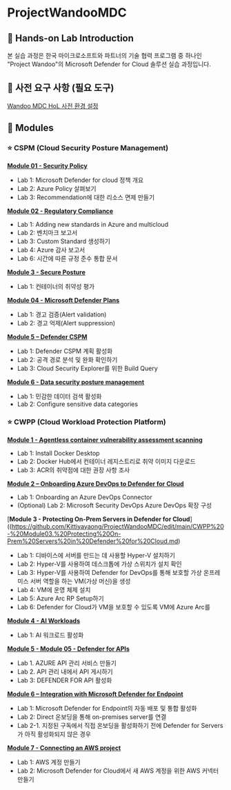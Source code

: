 # ProjectWandooMDC

## :loudspeaker: Hands-on Lab Introduction
본 실습 과정은 한국 마이크로소프트와 파트너의 기술 협력 프로그램 중 하나인 "Project Wandoo"의 Microsoft Defender for Cloud 솔루션 실습 과정입니다. 

## :thinking: 사전 요구 사항 (필요 도구)
[Wandoo MDC HoL 사전 환경 설정](https://github.com/Kittiyayaong/ProjectWandooMDC/blob/main/Wandoo%20MDC%20HoL%20%EC%82%AC%EC%A0%84%20%ED%99%98%EA%B2%BD%20%EC%84%A4%EC%A0%95.md)

## :test_tube: Modules

### ⭐ CSPM (Cloud Security Posture Management)

[**Module 01 - Security Policy**](https://github.com/Kittiyayaong/ProjectWandooMDC/blob/main/CSPM%20-%20Module01.%20Security%20Policy.md)
  * Lab 1: Microsoft Defender for cloud 정책 개요
  * Lab 2: Azure Policy 살펴보기
  * Lab 3: Recommendation에 대한 리소스 면제 만들기

[**Module 02 - Regulatory Compliance**](https://github.com/Kittiyayaong/ProjectWandooMDC/blob/main/CSPM%20-%20Module02.%20Regulatory%20Compliance.md)
  * Lab 1: Adding new standards in Azure and multicloud
  * Lab 2: 벤치마크 보고서
  * Lab 3: Custom Standard 생성하기
  * Lab 4: Azure 감사 보고서
  * Lab 6: 시간에 따른 규정 준수 통합 문서

[**Module 3 - Secure Posture**](https://github.com/Kittiyayaong/ProjectWandooMDC/blob/main/CSPM%20-%20Module03.%20Secure%20Posture.md)
  * Lab 1: 컨테이너의 취약성 평가

[**Module 04 - Microsoft Defender Plans**](https://github.com/Kittiyayaong/ProjectWandooMDC/blob/main/CSPM%20-%20Module04.%20Microsoft%20Defender%20Plans.md)
  * Lab 1: 경고 검증(Alert validation)
  * Lab 2: 경고 억제(Alert suppression)

[**Module 5 – Defender CSPM**](https://github.com/Kittiyayaong/ProjectWandooMDC/blob/main/CSPM%20-%20Module05.%20Defender%20CSPM.md)
  * Lab 1: Defender CSPM 계획 활성화
  * Lab 2: 공격 경로 분석 및 완화 확인하기
  * Lab 3: Cloud Security Explorer를 위한 Build Query

[**Module 6 - Data security posture management**](https://github.com/Kittiyayaong/ProjectWandooMDC/blob/main/CSPM%20-%20Module06.%20Data%20security%20posture%20management.md)
  * Lab 1: 민감한 데이터 검색 활성화
  * Lab 2: Configure sensitive data categories

### ⭐ CWPP (Cloud Workload Protection Platform)

[**Module 1 - Agentless container vulnerability assessment scanning**](https://github.com/Kittiyayaong/ProjectWandooMDC/blob/main/CWPP%20-%20Module01.%20Agentless%20container%20vulnerability%20assessment%20scanning.md)
  * Lab 1: Install Docker Desktop
  * Lab 2: Docker Hub에서 컨테이너 레지스트리로 취약 이미지 다운로드
  * Lab 3: ACR의 취약점에 대한 권장 사항 조사

[**Module 2 – Onboarding Azure DevOps to Defender for Cloud**](https://github.com/Kittiyayaong/ProjectWandooMDC/blob/main/CWPP%20-%20Module02.%20Onboarding%20Azure%20DevOps%20to%20Defender%20for%20Cloud.md)
  * Lab 1: Onboarding an Azure DevOps Connector
  * (Optional) Lab 2: Microsoft Security DevOps Azure DevOps 확장 구성

[**Module 3 - Protecting On-Prem Servers in Defender for Cloud**]((https://github.com/Kittiyayaong/ProjectWandooMDC/edit/main/CWPP%20-%20Module03.%20Protecting%20On-Prem%20Servers%20in%20Defender%20for%20Cloud.md)
  * Lab 1: 디바이스에 서버를 만드는 데 사용할 Hyper-V 설치하기
  * Lab 2: Hyper-V를 사용하여 데스크톱에 가상 스위치가 설치 확인
  * Lab 3: Hyper-V를 사용하여 Defender for DevOps를 통해 보호할 가상 온프레미스 서버 역할을 하는 VM(가상 머신)을 생성
  * Lab 4: VM에 운영 체제 설치
  * Lab 5: Azure Arc RP Setup하기
  * Lab 6: Defender for Cloud가 VM을 보호할 수 있도록 VM에 Azure Arc를 

[**Module 4 - AI Workloads**](https://github.com/Kittiyayaong/ProjectWandooMDC/blob/main/CWPP%20-%20Module04.%20AI%20Workloads.md)
  * Lab 1: AI 워크로드 활성화

[**Module 5 - Module 05 - Defender for APIs**](https://github.com/Kittiyayaong/ProjectWandooMDC/edit/main/CWPP%20-%20Module06.%20Defender%20for%20APIs.md)
  * Lab 1. AZURE API 관리 서비스 만들기
  * Lab 2. API 관리 내에서 API 게시하기
  * Lab 3: DEFENDER FOR API 활성화

[**Module 6 – Integration with Microsoft Defender for Endpoint**](https://github.com/Kittiyayaong/ProjectWandooMDC/edit/main/CWPP%20-%20Module05.%20Integration%20with%20Microsoft%20Defender%20for%20Endpoint.md)
  * Lab 1: Microsoft Defender for Endpoint의 자동 배포 및 통합 활성화
  * Lab 2: Direct 온보딩을 통해 on-premises server를 연결
  * Lab 2-1. 지정된 구독에서 직접 온보딩을 활성화하기 전에 Defender for Servers가 아직 활성화되지 않은 경우

[**Module 7 - Connecting an AWS  project**](https://github.com/Kittiyayaong/ProjectWandooMDC/edit/main/CWPP%20-%20Module06.%20Connecting%20an%20AWS%20%20project.md)
  * Lab 1: AWS 계정 만들기
  * Lab 2: Microsoft Defender for Cloud에서 새 AWS 계정을 위한 AWS 커넥터 만들기


